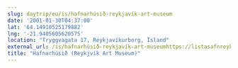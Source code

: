 ```yaml
---
slug: daytrip/eu/is/hafnarhúsið-reykjavík-art-museum
date: '2001-01-30T04:37:00'
lat: '64.14910525179882'
lng: '-21.9405605620575'
location: "Tryggvagata 17, Reykjavíkurborg, Ïsland"
external_url: /is/hafnarhúsið-reykjavík-art-museumhttps://listasafnreykjavikur.is/en/hafnarhus-en
title: "Hafnarhúsið (Reykjvík Art Museum)"
---
```



